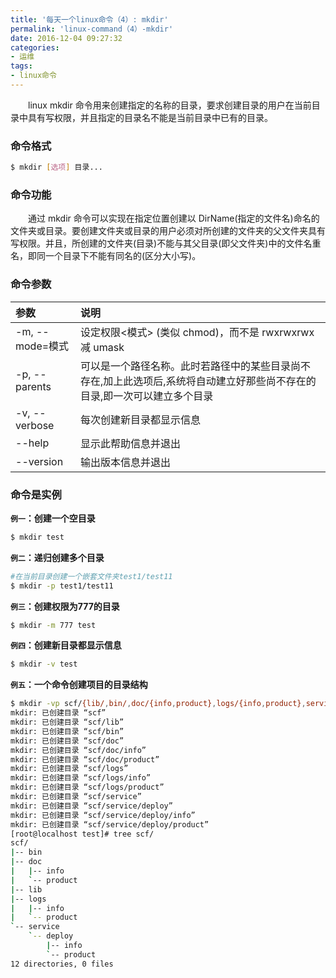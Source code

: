 ```yaml
---
title: '每天一个linux命令（4）: mkdir'
permalink: 'linux-command（4）-mkdir'
date: 2016-12-04 09:27:32
categories:
- 运维
tags:
- linux命令
---
```

　　linux mkdir 命令用来创建指定的名称的目录，要求创建目录的用户在当前目录中具有写权限，并且指定的目录名不能是当前目录中已有的目录。
<!--more -->
### 命令格式
```bash
$ mkdir [选项] 目录...
```
### 命令功能
　　通过 mkdir 命令可以实现在指定位置创建以 DirName(指定的文件名)命名的文件夹或目录。要创建文件夹或目录的用户必须对所创建的文件夹的父文件夹具有写权限。并且，所创建的文件夹(目录)不能与其父目录(即父文件夹)中的文件名重名，即同一个目录下不能有同名的(区分大小写)。
### 命令参数
| 参数 | 说明     |
| :------------- | :------------- |
| -m, --mode=模式       | 设定权限<模式> (类似 chmod)，而不是 rwxrwxrwx 减 umask       |
|  -p, --parents |  可以是一个路径名称。此时若路径中的某些目录尚不存在,加上此选项后,系统将自动建立好那些尚不存在的目录,即一次可以建立多个目录 |
| -v, --verbose  | 每次创建新目录都显示信息 |
| --help |显示此帮助信息并退出|
| --version |  输出版本信息并退出 |
### 命令是实例
**`例一`：创建一个空目录**
```bash
$ mkdir test
```
**`例二`：递归创建多个目录**
```bash
#在当前目录创建一个嵌套文件夹test1/test11
$ mkdir -p test1/test11
```
**`例三`：创建权限为777的目录**
```bash
$ mkdir -m 777 test
```
**`例四`：创建新目录都显示信息**
```bash
$ mkdir -v test
```
**`例五`：一个命令创建项目的目录结构**
```bash
$ mkdir -vp scf/{lib/,bin/,doc/{info,product},logs/{info,product},service/deploy/{info,product}}
mkdir: 已创建目录 “scf”
mkdir: 已创建目录 “scf/lib”
mkdir: 已创建目录 “scf/bin”
mkdir: 已创建目录 “scf/doc”
mkdir: 已创建目录 “scf/doc/info”
mkdir: 已创建目录 “scf/doc/product”
mkdir: 已创建目录 “scf/logs”
mkdir: 已创建目录 “scf/logs/info”
mkdir: 已创建目录 “scf/logs/product”
mkdir: 已创建目录 “scf/service”
mkdir: 已创建目录 “scf/service/deploy”
mkdir: 已创建目录 “scf/service/deploy/info”
mkdir: 已创建目录 “scf/service/deploy/product”
[root@localhost test]# tree scf/
scf/
|-- bin
|-- doc
|   |-- info
|   `-- product
|-- lib
|-- logs
|   |-- info
|   `-- product
`-- service
    `-- deploy
        |-- info
        `-- product
12 directories, 0 files
```
